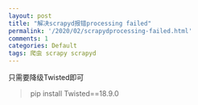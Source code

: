 ```yaml
---
layout: post
title: "解决scrapyd报错processing failed"
permalink: '/2020/02/scrapydprocessing-failed.html'
comments: 1
categories: Default
tags: 爬虫 scrapy scrapyd
---
```

只需要降级Twisted即可  

<blockquote class="tr_bq">&nbsp;pip install Twisted==18.9.0</blockquote>